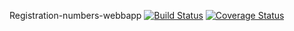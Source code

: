 Registration-numbers-webbapp
[![Build Status](https://travis-ci.org/sbuDiction/Registration-webbapp.svg?branch=master)](https://travis-ci.org/sbuDiction/Registration-webbapp)
[![Coverage Status](https://coveralls.io/repos/github/sbuDiction/Registration-webbapp/badge.svg?branch=master)](https://coveralls.io/github/sbuDiction/Registration-webbapp?branch=master)
